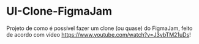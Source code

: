 # UI-Clone-FigmaJam

Projeto de como é possível fazer um clone (ou quase) do FigmaJam, feito de acordo com vídeo https://www.youtube.com/watch?v=J3vbTM21uDs!
